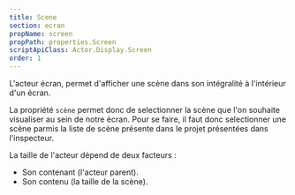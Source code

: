 ```yaml
---
title: Scene
section: ecran
propName: screen
propPath: properties.Screen
scriptApiClass: Actor.Display.Screen
order: 1
---
```

L'acteur écran, permet d'afficher une scène dans son intégralité à l'intérieur d'un écran.

La propriété `scène` permet donc de selectionner la scène que l'on souhaite visualiser au sein de notre écran.
Pour se faire, il faut donc selectionner une scène parmis la liste de scène présente dans le projet présentées dans l'inspecteur.

La taille de l'acteur dépend de deux facteurs :
- Son contenant (l'acteur parent).
- Son contenu (la taille de la scène).